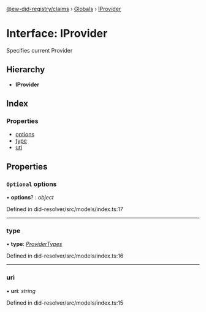 [@ew-did-registry/claims](../README.md) › [Globals](../globals.md) › [IProvider](iprovider.md)

# Interface: IProvider

Specifies current Provider

## Hierarchy

* **IProvider**

## Index

### Properties

* [options](iprovider.md#optional-options)
* [type](iprovider.md#type)
* [uri](iprovider.md#uri)

## Properties

### `Optional` options

• **options**? : *object*

Defined in did-resolver/src/models/index.ts:17

___

###  type

• **type**: *[ProviderTypes](../enums/providertypes.md)*

Defined in did-resolver/src/models/index.ts:16

___

###  uri

• **uri**: *string*

Defined in did-resolver/src/models/index.ts:15
